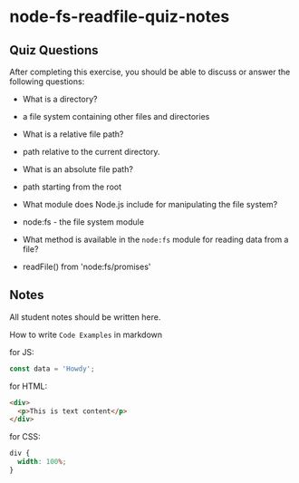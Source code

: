 # node-fs-readfile-quiz-notes

## Quiz Questions

After completing this exercise, you should be able to discuss or answer the following questions:

- What is a directory?

- a file system containing other files and directories

- What is a relative file path?

- path relative to the current directory.

- What is an absolute file path?

- path starting from the root

- What module does Node.js include for manipulating the file system?

- node:fs - the file system module

- What method is available in the `node:fs` module for reading data from a file?

- readFile() from 'node:fs/promises'

## Notes

All student notes should be written here.

How to write `Code Examples` in markdown

for JS:

```javascript
const data = 'Howdy';
```

for HTML:

```html
<div>
  <p>This is text content</p>
</div>
```

for CSS:

```css
div {
  width: 100%;
}
```
